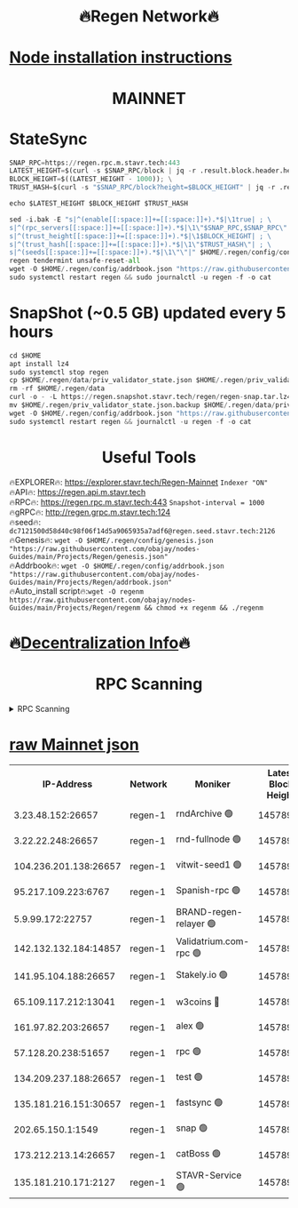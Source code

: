 <h1 align="center"> 🔥Regen Network🔥</h1>

[Node installation instructions](https://github.com/obajay/nodes-Guides/tree/main/Projects/Regen)
=
<h1 align="center"> MAINNET</h1>

# StateSync
```python
SNAP_RPC=https://regen.rpc.m.stavr.tech:443
LATEST_HEIGHT=$(curl -s $SNAP_RPC/block | jq -r .result.block.header.height); \
BLOCK_HEIGHT=$((LATEST_HEIGHT - 1000)); \
TRUST_HASH=$(curl -s "$SNAP_RPC/block?height=$BLOCK_HEIGHT" | jq -r .result.block_id.hash)

echo $LATEST_HEIGHT $BLOCK_HEIGHT $TRUST_HASH

sed -i.bak -E "s|^(enable[[:space:]]+=[[:space:]]+).*$|\1true| ; \
s|^(rpc_servers[[:space:]]+=[[:space:]]+).*$|\1\"$SNAP_RPC,$SNAP_RPC\"| ; \
s|^(trust_height[[:space:]]+=[[:space:]]+).*$|\1$BLOCK_HEIGHT| ; \
s|^(trust_hash[[:space:]]+=[[:space:]]+).*$|\1\"$TRUST_HASH\"| ; \
s|^(seeds[[:space:]]+=[[:space:]]+).*$|\1\"\"|" $HOME/.regen/config/config.toml
regen tendermint unsafe-reset-all
wget -O $HOME/.regen/config/addrbook.json "https://raw.githubusercontent.com/obajay/nodes-Guides/main/Projects/Regen/addrbook.json"
sudo systemctl restart regen && sudo journalctl -u regen -f -o cat
```
# SnapShot (~0.5 GB) updated every 5 hours
```python
cd $HOME
apt install lz4
sudo systemctl stop regen
cp $HOME/.regen/data/priv_validator_state.json $HOME/.regen/priv_validator_state.json.backup
rm -rf $HOME/.regen/data
curl -o - -L https://regen.snapshot.stavr.tech/regen/regen-snap.tar.lz4 | lz4 -c -d - | tar -x -C $HOME/.regen --strip-components 2
mv $HOME/.regen/priv_validator_state.json.backup $HOME/.regen/data/priv_validator_state.json
wget -O $HOME/.regen/config/addrbook.json "https://raw.githubusercontent.com/obajay/nodes-Guides/main/Projects/Regen/addrbook.json"
sudo systemctl restart regen && journalctl -u regen -f -o cat
```

 <h1 align="center"> Useful Tools</h1>

🔥EXPLORER🔥:     https://explorer.stavr.tech/Regen-Mainnet        `Indexer "ON"` \
🔥API🔥:          https://regen.api.m.stavr.tech \
🔥RPC🔥:          https://regen.rpc.m.stavr.tech:443              `Snapshot-interval = 1000` \
🔥gRPC🔥:         http://regen.grpc.m.stavr.tech:124 \
🔥seed🔥:      `dc7121500d58d40c98f06f14d5a9065935a7adf6@regen.seed.stavr.tech:2126` \
🔥Genesis🔥:   `wget -O $HOME/.regen/config/genesis.json "https://raw.githubusercontent.com/obajay/nodes-Guides/main/Projects/Regen/genesis.json"` \
🔥Addrbook🔥:  `wget -O $HOME/.regen/config/addrbook.json "https://raw.githubusercontent.com/obajay/nodes-Guides/main/Projects/Regen/addrbook.json"` \
🔥Auto_install script🔥:`wget -O regenm https://raw.githubusercontent.com/obajay/nodes-Guides/main/Projects/Regen/regenm && chmod +x regenm && ./regenm`

🔥[Decentralization Info](https://github.com/obajay/StateSync-snapshots/tree/main/Projects/Regen/Decentralization)🔥
=
<h1 align="center"> RPC Scanning</h1>

<details>
<summary>RPC Scanning</summary>

<h2 align="center"> We scan nodes in real time every 4 hours. And we provide the final result of RPC endpoints.
We cannot influence the operation of these nodes in any way. </h2>


```python
If Voting Power is higher than 0 --> then the Node is a validator of the network and may be subject to attack and be a potential threat to the chain.
```
```python
We marked such validators with a red symbol
```

</details>

[raw Mainnet json](https://rpc-check.regenm.stavr.tech/regenm/rpc-regenm-result.json)
=


<table><tr><th>IP-Address</th><th>Network</th><th>Moniker</th><th>Latest Block Height</th><th>Earliest Block Height</th><th>Catching Up</th><th>Tx Index</th><th>Voting Power</th><th>Scan Time</th></tr><tr><td>3.23.48.152:26657</td><td>regen-1</td><td>rndArchive 🟢</td><td>14578962</td><td>1</td><td>False</td><td>on</td><td>0</td><td>2024-02-06T19:46:10.726308225UTC</td></tr><tr><td>3.22.22.248:26657</td><td>regen-1</td><td>rnd-fullnode 🟢</td><td>14578961</td><td>4134001</td><td>False</td><td>on</td><td>0</td><td>2024-02-06T19:46:07.987206986UTC</td></tr><tr><td>104.236.201.138:26657</td><td>regen-1</td><td>vitwit-seed1 🟢</td><td>14578956</td><td>8943001</td><td>False</td><td>on</td><td>0</td><td>2024-02-06T19:45:40.148883263UTC</td></tr><tr><td>95.217.109.223:6767</td><td>regen-1</td><td>Spanish-rpc 🟢</td><td>14578965</td><td>10068001</td><td>False</td><td>on</td><td>0</td><td>2024-02-06T19:46:29.085631427UTC</td></tr><tr><td>5.9.99.172:22757</td><td>regen-1</td><td>BRAND-regen-relayer 🟢</td><td>14578965</td><td>10782501</td><td>False</td><td>on</td><td>0</td><td>2024-02-06T19:46:29.597465576UTC</td></tr><tr><td>142.132.132.184:14857</td><td>regen-1</td><td>Validatrium.com-rpc 🟢</td><td>14578965</td><td>11175001</td><td>False</td><td>on</td><td>0</td><td>2024-02-06T19:46:29.338569496UTC</td></tr><tr><td>141.95.104.188:26657</td><td>regen-1</td><td>Stakely.io 🟢</td><td>14578960</td><td>13442501</td><td>False</td><td>on</td><td>0</td><td>2024-02-06T19:45:59.025858570UTC</td></tr><tr><td>65.109.117.212:13041</td><td>regen-1</td><td>w3coins 🔴</td><td>14578971</td><td>13578971</td><td>False</td><td>off</td><td>24001503576</td><td>2024-02-06T19:47:13.642651802UTC</td></tr><tr><td>161.97.82.203:26657</td><td>regen-1</td><td>alex 🟢</td><td>14578962</td><td>13992001</td><td>False</td><td>on</td><td>0</td><td>2024-02-06T19:46:16.197333865UTC</td></tr><tr><td>57.128.20.238:51657</td><td>regen-1</td><td>rpc 🟢</td><td>14578964</td><td>13992001</td><td>False</td><td>on</td><td>0</td><td>2024-02-06T19:46:22.562458746UTC</td></tr><tr><td>134.209.237.188:26657</td><td>regen-1</td><td>test 🟢</td><td>14578967</td><td>13992001</td><td>False</td><td>on</td><td>0</td><td>2024-02-06T19:46:40.136479965UTC</td></tr><tr><td>135.181.216.151:30657</td><td>regen-1</td><td>fastsync 🟢</td><td>14578962</td><td>14457001</td><td>False</td><td>off</td><td>0</td><td>2024-02-06T19:46:15.780245152UTC</td></tr><tr><td>202.65.150.1:1549</td><td>regen-1</td><td>snap 🟢</td><td>14578972</td><td>14574209</td><td>False</td><td>on</td><td>0</td><td>2024-02-06T19:47:18.570103807UTC</td></tr><tr><td>173.212.213.14:26657</td><td>regen-1</td><td>catBoss 🟢</td><td>14578962</td><td>14577001</td><td>False</td><td>on</td><td>0</td><td>2024-02-06T19:46:11.053775770UTC</td></tr><tr><td>135.181.210.171:2127</td><td>regen-1</td><td>STAVR-Service 🟢</td><td>14578970</td><td>14578001</td><td>False</td><td>on</td><td>0</td><td>2024-02-06T19:46:59.008121678UTC</td></tr></table>